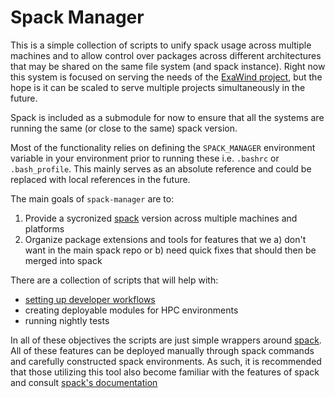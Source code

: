 # Spack Manager

This is a simple collection of scripts to unify spack usage across multiple machines and to allow control over packages across different architectures that may be shared on the same file system (and spack instance). Right now this system is focused on serving the needs of the [ExaWind project](https://github.com/ExaWind), but the hope is it can be scaled to serve multiple projects simultaneously in the future.

Spack is included as a submodule for now to ensure that all the systems are running the same (or close to the same) spack version.

Most of the functionality relies on defining the `SPACK_MANAGER` environment variable in your environment prior to running these i.e. `.bashrc` or `.bash_profile`.  This mainly serves as an absolute reference and could be replaced with local references in the future.

The main goals of `spack-manager` are to:

  1) Provide a sycronized [spack](https://github.com/spack/spack) version across multiple machines and platforms
  2) Organize package extensions and tools for features that we a) don't want in the main spack repo or b) need quick fixes that should then be merged into spack

There are a collection of scripts that will help with:
  
  - [setting up developer workflows](docs/developer_tutorial.md)
  - creating deployable modules for HPC environments
  - running nightly tests

In all of these objectives the scripts are just simple wrappers around [spack](https://github.com/spack/spack).
All of these features can be deployed manually through spack commands and carefully constructed spack environments.
As such, it is recommended that those utilizing this tool also become familiar with the features of
spack and consult [spack's documentation](https://spack.readthedocs.io/en/latest/)
